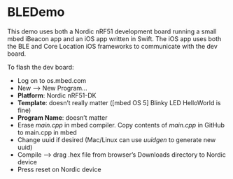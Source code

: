 # BLEDemo

This demo uses both a Nordic nRF51 development board running a small mbed iBeacon app and an iOS app written in Swift. The iOS app uses both the BLE and Core Location iOS frameworks to communicate with the dev board.  

To flash the dev board:  

* Log on to os.mbed.com  
* New —> New Program…  
* **Platform**: Nordic nRF51-DK  
* **Template**: doesn’t really matter ([mbed OS 5] Blinky LED HelloWorld is fine)  
* **Program Name**: doesn’t matter  
* Erase _main.cpp_ in mbed compiler. Copy contents of _main.cpp_ in GitHub to main.cpp in mbed  
* Change uuid if desired  (Mac/Linux can use _uuidgen_ to generate new uuid)  
* Compile —> drag .hex file from browser’s Downloads directory to Nordic device  
* Press reset on Nordic device  

